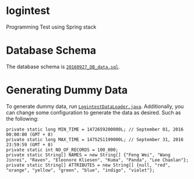 # logintest
Programming Test using Spring stack

# Database Schema
The database schema is [`20160927_DB_data.sql`](https://github.com/reylibutan/logintest/blob/master/20160927_DB_data.sql).

# Generating Dummy Data
To generate dummy data, run [`LogintestDataLoader.java`](https://github.com/reylibutan/logintest/blob/master/src/main/java/com/libutan/rey/logintest/LogintestDataLoader.java). Additionally, you can change some configuration to generate the data as desired.
Such as the following:

```
private static long MIN_TIME = 1472659200000L; // September 01, 2016 00:00:00 (GMT + 8)
private static long MAX_TIME = 1475251199000L; // September 31, 2016 23:59:59 (GMT + 8)
private static int NO_OF_RECORDS = 100_000;
private static String[] NAMES = new String[] {"Feng Wei", "Wang Jinrei", "Raven", "Eleonore Kliesen", "Kuma", "Panda", "Lee Chaolan"};
private static String[] ATTRIBUTES = new String[] {null, "red", "orange", "yellow", "green", "blue", "indigo", "violet"};
```
